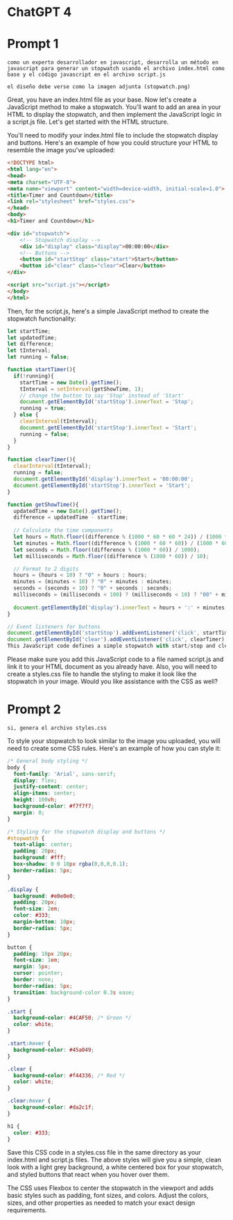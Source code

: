 # ChatGPT 4

# Prompt 1

```
como un experto desarrollador en javascript, desarrolla un método en javascript para generar un stopwatch usando el archivo index.html como base y el código javascript en el archivo script.js

el diseño debe verse como la imagen adjunta (stopwatch.png) 
```

Great, you have an index.html file as your base. Now let's create a JavaScript method to make a stopwatch. You'll want to add an area in your HTML to display the stopwatch, and then implement the JavaScript logic in a script.js file. Let's get started with the HTML structure.

You'll need to modify your index.html file to include the stopwatch display and buttons. Here's an example of how you could structure your HTML to resemble the image you've uploaded:

```html
<!DOCTYPE html>
<html lang="en">
<head>
<meta charset="UTF-8">
<meta name="viewport" content="width=device-width, initial-scale=1.0">
<title>Timer and Countdown</title>
<link rel="stylesheet" href="styles.css">
</head>
<body>
<h1>Timer and Countdown</h1>

<div id="stopwatch">
    <!-- Stopwatch display -->
    <div id="display" class="display">00:00:00</div>
    <!-- Buttons -->
    <button id="startStop" class="start">Start</button>
    <button id="clear" class="clear">Clear</button>
</div>

<script src="script.js"></script>
</body>
</html>
```
Then, for the script.js, here's a simple JavaScript method to create the stopwatch functionality:

```javascript
let startTime;
let updatedTime;
let difference;
let tInterval;
let running = false;

function startTimer(){
  if(!running){
    startTime = new Date().getTime();
    tInterval = setInterval(getShowTime, 1);
    // change the button to say 'Stop' instead of 'Start'
    document.getElementById('startStop').innerText = 'Stop';
    running = true;
  } else {
    clearInterval(tInterval);
    document.getElementById('startStop').innerText = 'Start';
    running = false;
  }
}

function clearTimer(){
  clearInterval(tInterval);
  running = false;
  document.getElementById('display').innerText = '00:00:00';
  document.getElementById('startStop').innerText = 'Start';
}

function getShowTime(){
  updatedTime = new Date().getTime();
  difference = updatedTime - startTime;
  
  // Calculate the time components
  let hours = Math.floor((difference % (1000 * 60 * 60 * 24)) / (1000 * 60 * 60));
  let minutes = Math.floor((difference % (1000 * 60 * 60)) / (1000 * 60));
  let seconds = Math.floor((difference % (1000 * 60)) / 1000);
  let milliseconds = Math.floor((difference % (1000 * 60)) / 10);

  // Format to 2 digits
  hours = (hours < 10) ? "0" + hours : hours;
  minutes = (minutes < 10) ? "0" + minutes : minutes;
  seconds = (seconds < 10) ? "0" + seconds : seconds;
  milliseconds = (milliseconds < 100) ? (milliseconds < 10) ? "00" + milliseconds : "0" + milliseconds : milliseconds;
  
  document.getElementById('display').innerText = hours + ':' + minutes + ':' + seconds + ':' + milliseconds;
}

// Event listeners for buttons
document.getElementById('startStop').addEventListener('click', startTimer);
document.getElementById('clear').addEventListener('click', clearTimer);
This JavaScript code defines a simple stopwatch with start/stop and clear functionalities. The startTimer function starts and stops the timer, clearTimer clears the timer, and getShowTime calculates and updates the time display.
```

Please make sure you add this JavaScript code to a file named script.js and link it to your HTML document as you already have. Also, you will need to create a styles.css file to handle the styling to make it look like the stopwatch in your image. Would you like assistance with the CSS as well?

# Prompt 2
```
si, genera el archivo styles.css
```

To style your stopwatch to look similar to the image you uploaded, you will need to create some CSS rules. Here's an example of how you can style it:

```css
/* General body styling */
body {
  font-family: 'Arial', sans-serif;
  display: flex;
  justify-content: center;
  align-items: center;
  height: 100vh;
  background-color: #f7f7f7;
  margin: 0;
}

/* Styling for the stopwatch display and buttons */
#stopwatch {
  text-align: center;
  padding: 20px;
  background: #fff;
  box-shadow: 0 0 10px rgba(0,0,0,0.1);
  border-radius: 5px;
}

.display {
  background: #e0e0e0;
  padding: 20px;
  font-size: 2em;
  color: #333;
  margin-bottom: 10px;
  border-radius: 5px;
}

button {
  padding: 10px 20px;
  font-size: 1em;
  margin: 5px;
  cursor: pointer;
  border: none;
  border-radius: 5px;
  transition: background-color 0.3s ease;
}

.start {
  background-color: #4CAF50; /* Green */
  color: white;
}

.start:hover {
  background-color: #45a049;
}

.clear {
  background-color: #f44336; /* Red */
  color: white;
}

.clear:hover {
  background-color: #da2c1f;
}

h1 {
  color: #333;
}

```

Save this CSS code in a styles.css file in the same directory as your index.html and script.js files. The above styles will give you a simple, clean look with a light grey background, a white centered box for your stopwatch, and styled buttons that react when you hover over them.

The CSS uses Flexbox to center the stopwatch in the viewport and adds basic styles such as padding, font sizes, and colors. Adjust the colors, sizes, and other properties as needed to match your exact design requirements.